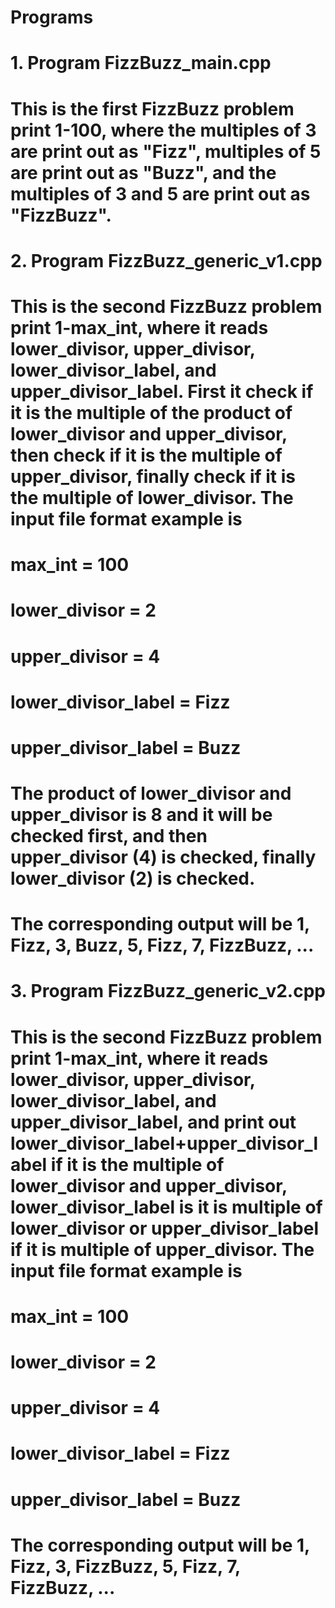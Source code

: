 # Programs
#
# 1. Program FizzBuzz_main.cpp
#     This is the first FizzBuzz problem print 1-100, where the multiples of 3 are print out as "Fizz", multiples of 5 are print out as "Buzz", and the multiples of 3 and 5 are print out as "FizzBuzz".
#
# 2. Program FizzBuzz_generic_v1.cpp
#     This is the second FizzBuzz problem print 1-max_int, where it reads lower_divisor, upper_divisor, lower_divisor_label, and upper_divisor_label. First it check if it is the multiple of the product of lower_divisor and upper_divisor, then check if it is the multiple of upper_divisor, finally check if it is the multiple of lower_divisor. The input file format example is 
# max_int = 100
# lower_divisor = 2 
# upper_divisor = 4 
# lower_divisor_label = Fizz 
# upper_divisor_label = Buzz 
# The product of lower_divisor and upper_divisor is 8 and it will be checked first, and then upper_divisor (4) is checked, finally lower_divisor (2) is checked.
# The corresponding output will be 1, Fizz, 3, Buzz, 5, Fizz, 7, FizzBuzz, ...
#
# 3. Program FizzBuzz_generic_v2.cpp
#     This is the second FizzBuzz problem print 1-max_int, where it reads lower_divisor, upper_divisor, lower_divisor_label, and upper_divisor_label, and print out lower_divisor_label+upper_divisor_label if it is the multiple of lower_divisor and upper_divisor, lower_divisor_label is it is multiple of lower_divisor or upper_divisor_label if it is multiple of upper_divisor. The input file format example is 
# max_int = 100
# lower_divisor = 2 
# upper_divisor = 4 
# lower_divisor_label = Fizz 
# upper_divisor_label = Buzz
# The corresponding output will be 1, Fizz, 3, FizzBuzz, 5, Fizz, 7, FizzBuzz, ...
